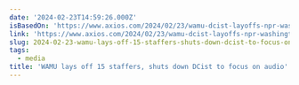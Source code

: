 ```yaml
---
date: '2024-02-23T14:59:26.000Z'
isBasedOn: 'https://www.axios.com/2024/02/23/wamu-dcist-layoffs-npr-washington'
link: 'https://www.axios.com/2024/02/23/wamu-dcist-layoffs-npr-washington'
slug: 2024-02-23-wamu-lays-off-15-staffers-shuts-down-dcist-to-focus-on-audio
tags:
  - media
title: 'WAMU lays off 15 staffers, shuts down DCist to focus on audio'
---
```


